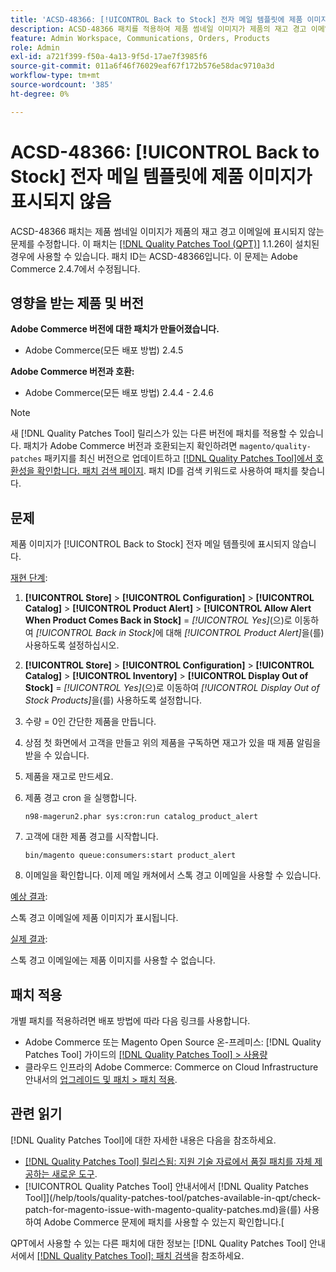 ```yaml
---
title: 'ACSD-48366: [!UICONTROL Back to Stock] 전자 메일 템플릿에 제품 이미지가 표시되지 않음'
description: ACSD-48366 패치를 적용하여 제품 썸네일 이미지가 제품의 재고 경고 이메일에 표시되지 않는 Adobe Commerce 문제를 해결합니다.
feature: Admin Workspace, Communications, Orders, Products
role: Admin
exl-id: a721f399-f50a-4a13-9f5d-17ae7f3985f6
source-git-commit: 011a6f46f76029eaf67f172b576e58dac9710a3d
workflow-type: tm+mt
source-wordcount: '385'
ht-degree: 0%

---
```


# ACSD-48366: [!UICONTROL Back to Stock] 전자 메일 템플릿에 제품 이미지가 표시되지 않음

ACSD-48366 패치는 제품 썸네일 이미지가 제품의 재고 경고 이메일에 표시되지 않는 문제를 수정합니다. 이 패치는 [[!DNL Quality Patches Tool (QPT)]](https://experienceleague.adobe.com/en/docs/commerce-operations/tools/quality-patches-tool/quality-patches-tool-to-self-serve-quality-patches) 1.1.26이 설치된 경우에 사용할 수 있습니다. 패치 ID는 ACSD-48366입니다. 이 문제는 Adobe Commerce 2.4.7에서 수정됩니다.

## 영향을 받는 제품 및 버전

**Adobe Commerce 버전에 대한 패치가 만들어졌습니다.**

* Adobe Commerce(모든 배포 방법) 2.4.5

**Adobe Commerce 버전과 호환:**

* Adobe Commerce(모든 배포 방법) 2.4.4 - 2.4.6

>[!NOTE]
>
>새 [!DNL Quality Patches Tool] 릴리스가 있는 다른 버전에 패치를 적용할 수 있습니다. 패치가 Adobe Commerce 버전과 호환되는지 확인하려면 `magento/quality-patches` 패키지를 최신 버전으로 업데이트하고 [[!DNL Quality Patches Tool]에서 호환성을 확인합니다. 패치 검색 페이지](https://experienceleague.adobe.com/tools/commerce-quality-patches/index.html). 패치 ID를 검색 키워드로 사용하여 패치를 찾습니다.

## 문제

제품 이미지가 [!UICONTROL Back to Stock] 전자 메일 템플릿에 표시되지 않습니다.

<u>재현 단계</u>:

1. **[!UICONTROL Store]** > **[!UICONTROL Configuration]** > **[!UICONTROL Catalog]** > **[!UICONTROL Product Alert]** > **[!UICONTROL Allow Alert When Product Comes Back in Stock]** = *[!UICONTROL Yes]*(으)로 이동하여 *[!UICONTROL Back in Stock]*&#x200B;에 대해 *[!UICONTROL Product Alert]*&#x200B;을(를) 사용하도록 설정하십시오.
1. **[!UICONTROL Store]** > **[!UICONTROL Configuration]** > **[!UICONTROL Catalog]** > **[!UICONTROL Inventory]** > **[!UICONTROL Display Out of Stock]** = *[!UICONTROL Yes]*(으)로 이동하여 *[!UICONTROL Display Out of Stock Products]*&#x200B;을(를) 사용하도록 설정합니다.
1. 수량 = 0인 간단한 제품을 만듭니다.
1. 상점 첫 화면에서 고객을 만들고 위의 제품을 구독하면 재고가 있을 때 제품 알림을 받을 수 있습니다.
1. 제품을 재고로 만드세요.
1. 제품 경고 cron 을 실행합니다.

   ```
   n98-magerun2.phar sys:cron:run catalog_product_alert
   ```

1. 고객에 대한 제품 경고를 시작합니다.

   ```
   bin/magento queue:consumers:start product_alert
   ```

1. 이메일을 확인합니다. 이제 메일 캐쳐에서 스톡 경고 이메일을 사용할 수 있습니다.

<u>예상 결과</u>:

스톡 경고 이메일에 제품 이미지가 표시됩니다.

<u>실제 결과</u>:

스톡 경고 이메일에는 제품 이미지를 사용할 수 없습니다.

## 패치 적용

개별 패치를 적용하려면 배포 방법에 따라 다음 링크를 사용합니다.

* Adobe Commerce 또는 Magento Open Source 온-프레미스: [!DNL Quality Patches Tool] 가이드의 [[!DNL Quality Patches Tool] > 사용량](/help/tools/quality-patches-tool/usage.md)
* 클라우드 인프라의 Adobe Commerce: Commerce on Cloud Infrastructure 안내서의 [업그레이드 및 패치 > 패치 적용](https://experienceleague.adobe.com/docs/commerce-cloud-service/user-guide/develop/upgrade/apply-patches.html).

## 관련 읽기

[!DNL Quality Patches Tool]에 대한 자세한 내용은 다음을 참조하세요.

* [[!DNL Quality Patches Tool] 릴리스됨: 지원 기술 자료에서 품질 패치를 자체 제공하는 새로운 도구](https://experienceleague.adobe.com/en/docs/commerce-operations/tools/quality-patches-tool/quality-patches-tool-to-self-serve-quality-patches).
* [!UICONTROL Quality Patches Tool] 안내서에서  [!DNL Quality Patches Tool]](/help/tools/quality-patches-tool/patches-available-in-qpt/check-patch-for-magento-issue-with-magento-quality-patches.md)을(를) 사용하여 Adobe Commerce 문제에 패치를 사용할 수 있는지 확인합니다.[


QPT에서 사용할 수 있는 다른 패치에 대한 정보는 [!DNL Quality Patches Tool] 안내서에서 [[!DNL Quality Patches Tool]: 패치 검색](https://experienceleague.adobe.com/tools/commerce-quality-patches/index.html)을 참조하세요.
